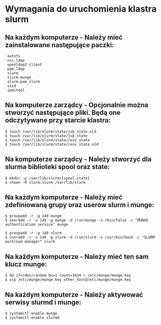 # Wymagania do uruchomienia klastra slurm

## Na każdym komputerze - Należy mieć zainstalowane następujące paczki:
     autofs
     nss_ldap
     openldap2-client
     pam_ldap
     slurm
     slurm-munge
     slurm-pam_slurm
     sssd
     ipmitool

## Na komputerze zarządcy - Opcjonalnie można stworzyć następujące pliki. Będą one odczytywane przy starcie klastra:
    $ touch /var/lib/slurm/state/job_state.old
    $ touch /var/lib/slurm/state/job_state
    $ touch /var/lib/slurm/state/resv_state
    $ touch /var/lib/slurm/state/resv_state.old

## Na komputerze zarządcy - Należy stworzyć dla slurma biblioteki spool oraz state:
    $ mkdir -p /var/lib/slurm/{spool,state}
    $ chown -R slurm:slurm /var/lib/slurm

## Na każdym komputerze - Należy mieć zdefiniowaną grupy oraz userów slurm i munge:
    $ groupadd -r -g 149 munge
    $ useradd -r -u 149 -g munge -d /run/munge -s /bin/false -c "MUNGE authentication service" munge
     
    $ groupadd -r -g 148 slurm
    $ useradd -r -u 148 -g slurm -d /run/slurm -s /usr/bin/bash -c "SLURM workload manager" slurm

## Na każdym komputerze - Należy mieć ten sam klucz munge:
    $ dd if=/dev/random bs=1 count=1024 > /etc/munge/munge.key
    $ scp /etc/munge/munge.key other_host@/etc/munge/munge.key

## Na każdym komputerze - Należy aktywować serwisy slurmd i munge:
    $ systemctl enable munge
    $ systemctl enable slurmd
